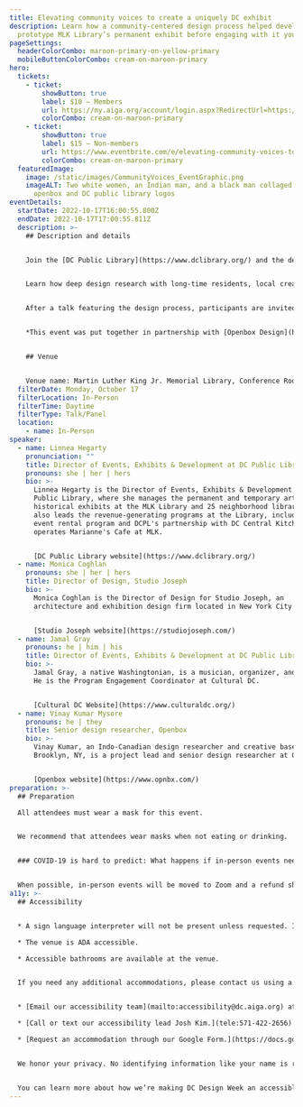 ```yaml
---
title: Elevating community voices to create a uniquely DC exhibit
description: Learn how a community-centered design process helped develop and
  prototype MLK Library’s permanent exhibit before engaging with it yourself.
pageSettings:
  headerColorCombo: maroon-primary-on-yellow-primary
  mobileButtonColorCombo: cream-on-maroon-primary
hero:
  tickets:
    - ticket:
        showButton: true
        label: $10 — Members
        url: https://my.aiga.org/account/login.aspx?RedirectUrl=https://ikit.aiga.org/ikit_national_util/ikit-national-util-sso-redirect/?state=https%3A%2F%2Fdc.aiga.org%2Fevent%2Felevating-community-voices-to-create-a-uniquely-dc-exhibit%2F%3Fredirect_source%3Deventbrite_register
        colorCombo: cream-on-maroon-primary
    - ticket:
        showButton: true
        label: $15 — Non-members
        url: https://www.eventbrite.com/e/elevating-community-voices-to-create-a-uniquely-dc-exhibit-tickets-425452859957
        colorCombo: cream-on-maroon-primary
  featuredImage:
    image: /static/images/CommunityVoices_EventGraphic.png
    imageALT: Two white women, an Indian man, and a black man collaged next to the
      openbox and DC public library logos
eventDetails:
  startDate: 2022-10-17T16:00:55.800Z
  endDate: 2022-10-17T17:00:55.811Z
  description: >-
    ## Description and details


    Join the [DC Public Library](https://www.dclibrary.org/) and the design team behind the community-centered permanent exhibit installed as a part of the modernization of the Martin Luther King Jr. Memorial Library.


    Learn how deep design research with long-time residents, local creatives, and teens informed design concepts prototyped with people  in all four quadrants of DC at various neighborhood library branches, and how this prototyping led to the now completed program. Explore how community interactions were developed, tested, and are now live as residents engage with an exhibits program that is resonant, vibrant, and unambiguously community-driven.


    After a talk featuring the design process, participants are invited to explore the exhibit itself.


    *This event was put together in partnership with [Openbox Design](https://www.opnbx.com/) and was made possible by our sponsor [DC Public Library](https://www.dclibrary.org/).*


    ## Venue


    Venue name: Martin Luther King Jr. Memorial Library, Conference Room Venue info: 901 G St NW, Washington, DC 20001, United States
  filterDate: Monday, October 17
  filterLocation: In-Person
  filterTime: Daytime
  filterType: Talk/Panel
  location:
    - name: In-Person
speaker:
  - name: Linnea Hegarty
    pronunciation: ""
    title: Director of Events, Exhibits & Development at DC Public Library
    pronouns: she | her | hers
    bio: >-
      Linnea Hegarty is the Director of Events, Exhibits & Development at DC
      Public Library, where she manages the permanent and temporary art and
      historical exhibits at the MLK Library and 25 neighborhood libraries. She
      also leads the revenue-generating programs at the Library, including the
      event rental program and DCPL's partnership with DC Central Kitchen, which
      operates Marianne's Cafe at MLK.


      [DC Public Library website](https://www.dclibrary.org/)
  - name: Monica Coghlan
    pronouns: she | her | hers
    title: Director of Design, Studio Joseph
    bio: >-
      Monica Coghlan is the Director of Design for Studio Joseph, an
      architecture and exhibition design firm located in New York City.


      [Studio Joseph website](https://studiojoseph.com/)
  - name: Jamal Gray
    pronouns: he | him | his
    title: Director of Events, Exhibits & Development at DC Public Library
    bio: >-
      Jamal Gray, a native Washingtonian, is a musician, organizer, and curator.
      He is the Program Engagement Coordinator at Cultural DC.


      [Cultural DC Website](https://www.culturaldc.org/)
  - name: Vinay Kumar Mysore
    pronouns: he | they
    title: Senior design researcher, Openbox
    bio: >-
      Vinay Kumar, an Indo-Canadian design researcher and creative based in
      Brooklyn, NY, is a project lead and senior design researcher at Openbox.


      [Openbox website](https://www.opnbx.com/)
preparation: >-
  ## Preparation

  All attendees must wear a mask for this event.


  We recommend that attendees wear masks when not eating or drinking.


  ### COVID-19 is hard to predict: What happens if in-person events need to be canceled?


  When possible, in-person events will be moved to Zoom and a refund should not be expected. If an event is canceled in its entirety, a refund will be issued. In either scenario you will be notified immediately.
a11y: >-
  ## Accessibility


  * A sign language interpreter will not be present unless requested. If requested, we will do our best to employ a sign language interpreter for the event.

  * The venue is ADA accessible.

  * Accessible bathrooms are available at the venue.


  If you need any additional accommodations, please contact us using a method that works best for you:


  * [Email our accessibility team](mailto:accessibility@dc.aiga.org) at accessibility@dc.aiga.org.

  * [Call or text our accessibility lead Josh Kim.](tele:571-422-2656)

  * [Request an accommodation through our Google Form.](https://docs.google.com/forms/d/e/1FAIpQLSe2l-FrPiSaZxPjIAOUadYn3axaz6SyloV42CWg-HF65TTy1w/viewform)


  We honor your privacy. No identifying information like your name is required to request an accommodation, and all details will be deleted once completed.


  You can learn more about how we’re making DC Design Week an accessible experience by visiting our [accessibility statement](/accessibility/).
---
```

